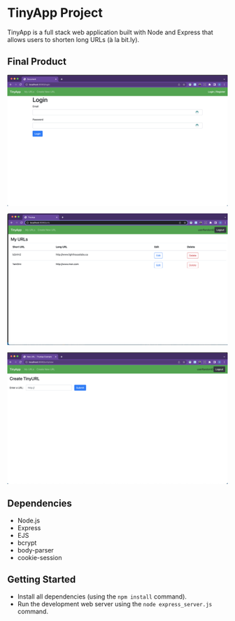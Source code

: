 # TinyApp Project

TinyApp is a full stack web application built with Node and Express that allows users to shorten long URLs (à la bit.ly).

## Final Product

!["screenshot of login page"](https://github.com/Fadymain/tinyapp/blob/master/docs/login-page.png?raw=true)

!["screenshot urls page"](https://github.com/Fadymain/tinyapp/blob/master/docs/urls-page.png?raw=true)

!["screenshot urls/new page"](https://github.com/Fadymain/tinyapp/blob/master/docs/urls:new-page.png?raw=true)

## Dependencies

- Node.js
- Express
- EJS
- bcrypt
- body-parser
- cookie-session

## Getting Started

- Install all dependencies (using the `npm install` command).
- Run the development web server using the `node express_server.js` command.
